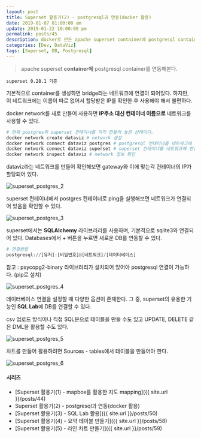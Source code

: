 ```yaml
---
layout: post
title: Superset 활용기(2) - postgresql과 연동(docker 활용)
date: 2019-01-07 01:00:00 am
update: 2019-01-22 10:00:00 pm
permalink: posts/45
description: docker로 만든 apache superset container에 postgresql container를 연동한다.
categories: [Dev, DataViz]
tags: [Superset, DB, Postgresql]
---
```


> apache superset **container에** postgresql container를 연동해본다.

    superset 0.28.1 기준

기본적으로 container를 생성하면 bridge라는 네트워크에 연결이 되어있다. 하지만, 이 네트워크에는 이름이 따로 없어서 할당받은 IP를 확인한 후 사용해야 해서 불편하다.

docker network를 새로 만들어 사용하면 **IP주소 대신 컨테이너 이름으로** 네트워크를 사용할 수 있다. 

``` python
# 현재 postgres와 superset 컨테이너를 각각 만들어 놓은 상태이다.
docker network create dataviz # network 생성
docker network connect dataviz postgres # postgresql 컨테이너를 네트워크에 연결
docker network connect dataviz superset # superset 컨테이너를 네트워크에 연결
docker network inspect dataviz # network 정보 확인
```

dataviz라는 네트워크를 만들어 확인해보면 gateway와 이에 맞는각 컨테이너의 IP가 할당되어 있다.

![superset_postgres_2]({{site.baseurl}}/assets/img/tech/superset_postgres_2.jpg)

superset 컨테이너에서 postgres 컨테이너로 ping을 실행해보면 네트워크가 연결되어 있음을 확인할 수 있다.

![superset_postgres_3]({{site.baseurl}}/assets/img/tech/superset_postgres_3.jpg)

superset에서는 **SQLAlchemy** 라이브러리를 사용하며, 기본적으로 sqlite3와 연결되어 있다. Databases에서 + 버튼을 누르면 새로운 DB를 연동할 수 있다.

``` python
# 연결방법
postgresql://[유저]:[비밀번호]@[네트워크]/[데이터베이스]
```

참고 : psycopg2-binary 라이브러리가 설치되어 있어야 postgresql 연결이 가능하다. (pip로 설치)

![superset_postgres_4]({{site.baseurl}}/assets/img/tech/superset_postgres_4.jpg)

데이터베이스 연결을 설정할 때 다양한 옵션이 존재한다. 그 중, superset의 유용한 기능인 **SQL Lab**에 DB를 연결할 수 있다.

csv 업로드 방식이나 직접 SQL문으로 테이블을 만들 수도 있고 UPDATE, DELETE 같은 DML을 활용할 수도 있다.

![superset_postgres_5]({{site.baseurl}}/assets/img/tech/superset_postgres_5.jpg)

차트를 만들어 활용하려면 Sources - tables에서 테이블을 만들어야 한다.

![superset_postgres_6]({{site.baseurl}}/assets/img/tech/superset_postgres_6.jpg)

#### 시리즈

* [Superset 활용기(1) - mapbox를 활용한 지도 mapping]({{ site.url }}/posts/44)
* Superset 활용기(2) - postgresql과 연동(docker 활용)
* [Superset 활용기(3) - SQL Lab 활용]({{ site.url }}/posts/50)
* [Superset 활용기(4) - 요약 테이블 만들기]({{ site.url }}/posts/58)
* [Superset 활용기(5) - 라인 차트 만들기]({{ site.url }}/posts/59)
